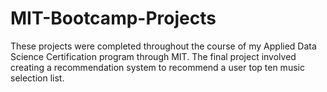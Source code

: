 # MIT-Bootcamp-Projects
These projects were completed throughout the course of my Applied Data Science Certification program through MIT.  The final project involved creating a recommendation system to recommend a user top ten music selection list.

